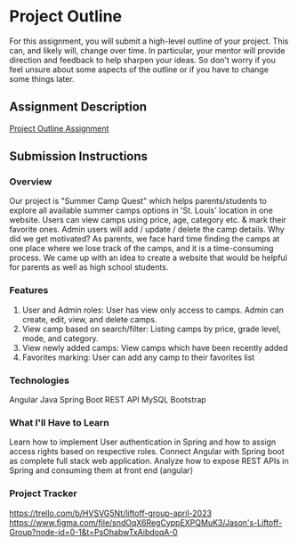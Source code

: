 # Project Outline
For this assignment, you will submit a high-level outline of your project. This can, and likely will, change over time. In particular, your mentor will provide direction and feedback to help sharpen your ideas. So don't worry if you feel unsure about some aspects of the outline or if you have to change some things later.

## Assignment Description
[Project Outline Assignment](https://education.launchcode.org/liftoff/modules/assignments/project-outline)

## Submission Instructions

### Overview

Our project is "Summer Camp Quest" which helps parents/students to explore all
available summer camps options in 'St. Louis' location in one website.
Users can view camps using price, age, category etc. & mark their favorite ones.
Admin users will add / update / delete the camp details.
Why did we get motivated? As parents, we face hard time finding the camps at
one place where we lose track of the camps, and it is a time-consuming process. We
came up with an idea to create a website that would be helpful for parents as well
as high school students.


### Features

1. User and Admin roles: User has view only access to camps.
   Admin can create, edit, view, and delete camps.
2. View camp based on search/filter: Listing camps by price, grade level, mode, and
   category.
3. View newly added camps: View camps which have been recently added
4. Favorites marking: User can add any camp to their favorites list

### Technologies

Angular
Java
Spring Boot
REST API
MySQL
Bootstrap

### What I'll Have to Learn

Learn how to implement User authentication in Spring and how to assign access
rights based on respective roles.
Connect Angular with Spring boot as complete full stack web application.
Analyze how to expose REST APIs in Spring and consuming them at front end
(angular)

### Project Tracker

https://trello.com/b/HVSVG5Nt/liftoff-group-april-2023
https://www.figma.com/file/sndOqX6RegCyppEXPQMuK3/Jason's-Liftoff-Group?node-id=0-1&t=PsOhabwTxAibdoqA-0
